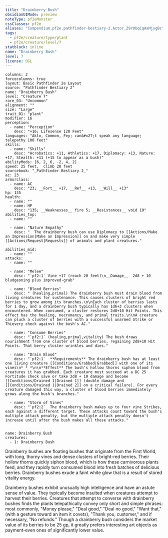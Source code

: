 ```yaml
---
title: "Drainberry Bush"
obsidianUIMode: preview
noteType: pf2eMonster
cssClasses: pf2e
aliases: "Compendium.pf2e.pathfinder-bestiary-2.Actor.Z9rOUqCqAaMjvgBc" 
tags:
  - pf2e/creature/type/plant
  - pf2e/creature/level/7
statblock: inline
name: "Drainberry Bush"
level: 7
license: OGL
---
```


```statblock
columns: 2
forcecolumns: true
layout: Basic Pathfinder 2e Layout
source: "Pathfinder Bestiary 2"
name: "Drainberry Bush"
level: "Creature 7"
rare_03: "Uncommon"
alignment: ""
size: "Large"
trait_01: "plant"
modifier: 16
perception:
  - name: "Perception"
    desc: "+16; Lifesense 120 Feet"
languages: "Aklo, Common, Fey; can&#x27;t speak any language; telepathy 100 feet"
skills:
  - name: "Skills"
    desc: "Acrobatics: +11, Athletics: +17, Diplomacy: +13, Nature: +17, Stealth: +11 (+15 to appear as a bush)"
abilityMods: [6, 2, 6, -2, 4, 2]
speed: 25 feet,  climb 20 feet
sourcebook: "_Pathfinder Bestiary 2_"
ac: 23
armorclass:
  - name: AC
    desc: "23; __Fort__ +17, __Ref__ +13, __Will__ +13"
hp: 135
health:
  - name: ""
  - name: HP
    desc: "135; __Weaknesses__ fire 5; __Resistances__ void 10"
abilities_top:
  - name: ""

  - name: "Nature Empathy"
    desc: "  The drainberry bush can use Diplomacy to [[Actions/Make an Impression|Make an Impression]] on and make very simple [[Actions/Request|Requests]] of animals and plant creatures."

abilities_mid:
  - name: ""
attacks:
  - name: ""

  - name: "Melee"
    desc: "`pf2:1` Vine +17 (reach 20 feet)\n__Damage__  2d8 + 10 bludgeoning plus improved-grab"

  - name: "Blood Berries"
    desc: " (healing,primal) The drainberry bush must drain blood from living creatures for sustenance. This causes clusters of bright red berries to grow among its branches.\n\nEach cluster of berries lasts for 1 day, and a drainberry bush typically has 1d6+3 clusters when encountered. When consumed, a cluster restores 2d8+10 Hit Points. This effect has the healing, necromancy, and primal traits.\n\nA creature can pluck a cluster of berries with a successful unarmed Strike or Thievery check against the bush's AC."

  - name: "Consume Berries"
    desc: "`pf2:1` (healing,primal,vitality) The bush draws nourishment from one cluster of blood berries, regaining 2d8+10 Hit Points. That berry cluster wrinkles and dies."

  - name: "Drain Blood"
    desc: "`pf2:1`  **Requirements** The drainberry bush has at least one living creature [[Conditions/Grabbed|Grabbed]] with one of its vines\n* * *\n\n**Effect** The bush's hollow thorns siphon blood from creatures it has grabbed. Each creature must succeed at a DC 25 Fortitude check save or take 2d8 + 10 damage and become [[Conditions/Drained 1|Drained 1]] (double damage and [[Conditions/Drained 1|Drained 2]] on a critical failure). For every creature damaged this way, a cluster of blood berries immediately grows along the bush's branches."

  - name: "Storm of Vines"
    desc: "`pf2:2`  The drainberry bush makes up to four vine Strikes, each against a different target. These attacks count toward the bush's multiple attack penalty, but the multiple attack penalty doesn't increase until after the bush makes all these attacks."
 
```

```encounter-table
name: Drainberry Bush
creatures:
  - 1: Drainberry Bush
```



Drainberry bushes are floating bushes that originate from the First World, with long, thorny vines and dense clusters of bright-red berries. Their hollow thorns quickly siphon blood, which is how these carnivorous plants feed, and they rapidly turn consumed blood into fresh batches of delicious berries. Drainberry bushes exude a faint white glow that is a result of stored vitality energy.

Drainberry bushes exhibit unusually high intelligence and have an astute sense of value. They typically become insulted when creatures attempt to harvest their berries. Creatures that attempt to converse with drainberry bushes finds the plants telepathically convey only short and simple phrases: most commonly, "Money please," "Deal good," "Deal no good," "Want that," (with a gesture toward an item it covets), "Thank you, customer," and if necessary, "No refunds." Though a drainberry bush considers the market value of its berries to be 25 gp, it greatly prefers interesting art objects as payment-even ones of significantly lower value.
